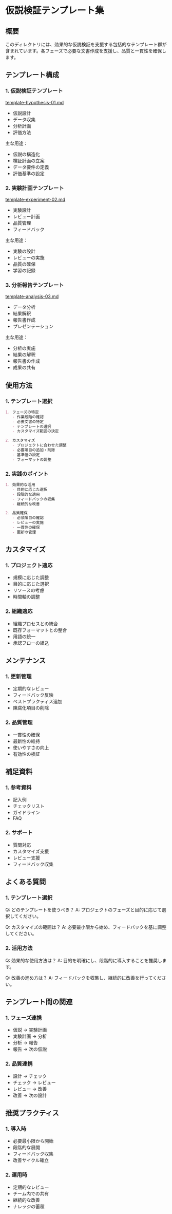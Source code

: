 # 仮説検証テンプレート集

## 概要
このディレクトリには、効果的な仮説検証を支援する包括的なテンプレート群が含まれています。各フェーズで必要な文書作成を支援し、品質と一貫性を確保します。

## テンプレート構成

### 1. 仮説検証テンプレート
[template-hypothesis-01.md](./template-hypothesis-01.md)
- 仮説設計
- データ収集
- 分析計画
- 評価方法

主な用途：
- 仮説の構造化
- 検証計画の立案
- データ要件の定義
- 評価基準の設定

### 2. 実験計画テンプレート
[template-experiment-02.md](./template-experiment-02.md)
- 実験設計
- レビュー計画
- 品質管理
- フィードバック

主な用途：
- 実験の設計
- レビューの実施
- 品質の確保
- 学習の記録

### 3. 分析報告テンプレート
[template-analysis-03.md](./template-analysis-03.md)
- データ分析
- 結果解釈
- 報告書作成
- プレゼンテーション

主な用途：
- 分析の実施
- 結果の解釈
- 報告書の作成
- 成果の共有

## 使用方法

### 1. テンプレート選択
```markdown
1. フェーズの特定
   - 作業段階の確認
   - 必要文書の特定
   - テンプレートの選択
   - カスタマイズ範囲の決定

2. カスタマイズ
   - プロジェクトに合わせた調整
   - 必要項目の追加・削除
   - 基準値の設定
   - フォーマットの調整
```

### 2. 実践のポイント
```markdown
1. 効果的な活用
   - 目的に応じた選択
   - 段階的な適用
   - フィードバックの収集
   - 継続的な改善

2. 品質確保
   - 必須項目の確認
   - レビューの実施
   - 一貫性の確保
   - 更新の管理
```

## カスタマイズ

### 1. プロジェクト適応
- 規模に応じた調整
- 目的に応じた選択
- リソースの考慮
- 時間軸の調整

### 2. 組織適応
- 組織プロセスとの統合
- 既存フォーマットとの整合
- 用語の統一
- 承認フローの組込

## メンテナンス

### 1. 更新管理
- 定期的なレビュー
- フィードバック反映
- ベストプラクティス追加
- 陳腐化項目の削除

### 2. 品質管理
- 一貫性の確保
- 最新性の維持
- 使いやすさの向上
- 有効性の検証

## 補足資料

### 1. 参考資料
- 記入例
- チェックリスト
- ガイドライン
- FAQ

### 2. サポート
- 質問対応
- カスタマイズ支援
- レビュー支援
- フィードバック収集

## よくある質問

### 1. テンプレート選択
Q: どのテンプレートを使うべき？
A: プロジェクトのフェーズと目的に応じて選択してください。

Q: カスタマイズの範囲は？
A: 必要最小限から始め、フィードバックを基に調整してください。

### 2. 活用方法
Q: 効果的な使用方法は？
A: 目的を明確にし、段階的に導入することを推奨します。

Q: 改善の進め方は？
A: フィードバックを収集し、継続的に改善を行ってください。

## テンプレート間の関連

### 1. フェーズ連携
- 仮説 → 実験計画
- 実験計画 → 分析
- 分析 → 報告
- 報告 → 次の仮説

### 2. 品質連携
- 設計 → チェック
- チェック → レビュー
- レビュー → 改善
- 改善 → 次の設計

## 推奨プラクティス

### 1. 導入時
- 必要最小限から開始
- 段階的な展開
- フィードバック収集
- 改善サイクル確立

### 2. 運用時
- 定期的なレビュー
- チーム内での共有
- 継続的な改善
- ナレッジの蓄積